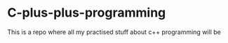 # C-plus-plus-programming
This is a repo where all my practised stuff about c++ programming will be 
